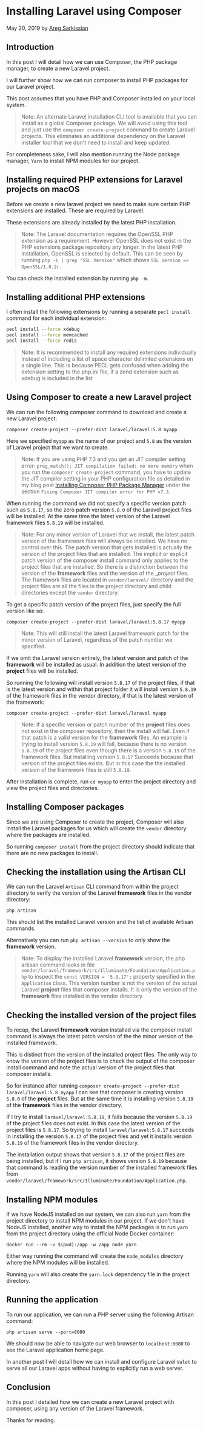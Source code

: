 # Installing Laravel using Composer

May 20, 2019 by [Areg Sarkissian](https://aregsar.com/about)

## Introduction

In this post I will detail how we can use Composer, the PHP package manager, to create a new Laravel project.

I will further show how we can run composer to install PHP packages for our Laravel project.

This post assumes that you have PHP and Composer installed on your local system.

> Note: An alternate Laravel installation CLI tool is available that you can install as a global Composer package. We will avoid using this tool and just use  the `composer create-project` command to create Laravel projects. This eliminates an additional dependency on the Laravel installer tool that we don't need to install and keep updated.

For completeness sake, I will also mention running the Node package manager, `Yarn` to install NPM modules for our project.

## Installing required PHP extensions for Laravel projects on macOS

Before we create a new laravel project we need to make sure certain PHP extensions are installed. These are required by Laravel.

These extensions are already installed by the latest PHP installation.

> Note: The Laravel documentation requires the OpenSSL PHP extension as a requirement. However OpenSSL does not exist in the PHP extensions package repository any longer. In the latest PHP installation, OpenSSL is selected by default. This can be seen by running `php -i | grep "SSL Version"` which shows `SSL Version => OpenSSL/1.0.2r`.

You can check the installed extension by running `php -m`.

## Installing additional PHP extensions

I often install the following extensions by running a separate `pecl install` command for each individual extension:

```bash
pecl install --force xdebug
pecl install --force memcached
pecl install --force redis
```

> Note: It is recommended to install any required extensions individually instead of including a list of space character delimited extensions on a single line. This is because PECL gets confused when adding the extension setting to the php.ini file, if a zend extension such as xdebug is included in the list

## Using Composer to create a new Laravel project

We can run the following composer command to download and create a new Laravel project:

`composer create-project --prefer-dist laravel/laravel:5.8 myapp`

Here we specified `myapp` as the name of our project and `5.8` as the version of Laravel project that we want to create.

> Note: If you are using PHP 7.3 and you get an JIT compiler setting error:
`preg_match(): JIT compilation failed: no more memory`
when you run the `composer create-project` command, you have to update the JIT compiler setting in your PHP configuration file as detailed in my blog post [Installing Composer PHP Package Manager](https://aregsar.com/blog/2019/installing-composer-php-package-manager) under the section `Fixing Composer JIT compiler error for PHP v7.3`.

When running the command we did not specify a specific version patch such as `5.8.17`, so  the zero patch version `5.8.0` of the Laravel project files will be installed. At the same time the latest version of the Laravel framework files `5.8.19` will be installed.

> Note: For any minor version of Laravel that we install, the latest patch version of the framework files will always be installed. We have no control over this. The patch version that gets installed is actually the version of the project files that are installed. The implicit or explicit patch version of the composer install command only applies to the project files that are installed. So there is a distinction between the version of the __framework__ files and the version of the __project_ files. The framework files are located in `vendor/laravel/` directory and the project files are all the files in the project directory and child directories except the `vendor` directory.

To get a specific patch version of the project files, just specify the full version like so:

`composer create-project --prefer-dist laravel/laravel:5.8.17 myapp`

> Note: This will still install the latest Laravel framework patch for the minor version of Laravel, regardless of the patch number we specified.

If we omit the Laravel version entirely, the latest version and patch of the __framework__ will be installed as usual. In addition the latest version of the __project__ files will be installed.

So running the following will install version `5.8.17` of the project files, if that is the latest version and within that project folder it will install version `5.8.19` of the framework files in the vendor directory, if that is the latest version of the framework:

`composer create-project --prefer-dist laravel/laravel myapp`

> Note: If a specific version or patch number of the __project__ files does not exist in the composer repository, then the install will fail. Even if that patch is a valid version for the __framework__ files. An example is trying to install version `5.8.19` will fail, because there is no version `5.8.19` of the project files even though there is a version `5.8.19` of the framework files. But installing version `5.8.17` Succeeds because that version of the project files exists. But in this case the the installed version of the framework files is still `5.8.19`.

After installation is complete, run `cd myapp` to enter the project directory and view the project files and directories.

## Installing Composer packages

Since we are using Composer to create the project, Composer will also install the Laravel packages for us which will create the `vendor` directory where the packages are installed.

So running `composer install` from the project directory should indicate that there are no new packages to install.

## Checking the installation using the Artisan CLI

We can run the Laravel `Artisan` CLI command from within the project directory to verify the version of the Laravel __framework__ files in the vendor directory:

`php artisan`

This should list the installed Laravel version and the list of available Artisan commands.

Alternatively you can run `php artisan --version` to only show the __framework__ version.

> Note: To display the installed Laravel __framework__ version, the php artisan command looks in file `vendor/laravel/framework/src/Illuminate/Foundation/Application.php` to inspect the `const VERSION = '5.8.17';` property specified in the `Application` class. This version number is not the version of the actual Laravel __project__ files that composer installs. It is only the version of the __framework__ files installed in the vendor directory.

## Checking the installed version of the project files

To recap, the Laravel __framework__ version installed via the composer install command is always the latest patch version of the the minor version of the installed framework.

This is distinct from the version of the installed project files. The only way to know the version of the project files is to check the output of the composer install command and note the actual version of the project files that composer installs.

So for instance after running `composer create-project --prefer-dist laravel/laravel:5.8 myapp` I can see that composer is creating version `5.8.0` of the __project__ files. But at the same time it is installing version `5.8.19` of the __framework__ files in the vendor directory.

If I try to install `laravel/laravel:5.8.19`, it fails because the version `5.8.19` of the project files does not exist. In this case the latest version of the project files is `5.8.17`. So trying to install `laravel/laravel:5.8.17` succeeds in installing the version `5.8.17` of the project files and yet it installs version `5.8.19` of the framework files in the vendor directory.

The installation output shows that version `5.8.17` of the project files are being installed, but if I run `php artisan`, it shows version `5.8.19` because that command is reading the version number of the installed framework files from `vendor/laravel/framework/src/Illuminate/Foundation/Application.php`.

## Installing NPM modules

If we have NodeJS installed on our system, we can also run `yarn` from the project directory to install NPM modules in our project. If we don't have NodeJS installed, another way to install the NPM packages is to run `yarn` from the project directory using the official Node Docker container:

`docker run --rm -v $(pwd):/app -w /app node yarn`

Either way running the command will create the `node_modules` directory where the NPM modules will be installed.

Running `yarn` will also create the `yarn.lock` dependency file in the project directory.

## Running the application

To run our application, we can run a PHP server using the following Artisan command:

`php artisan serve --port=8080`

We should now be able to navigate our web browser to `localhost:8080` to see the Laravel application home page.

In another post I will detail how we can install and configure Laravel `Valet` to serve all our Laravel apps without having to explicitly run a web server.

## Conclusion

In this post I detailed how we can create a new Laravel project with composer, using any version of the Laravel framework.

Thanks for reading.